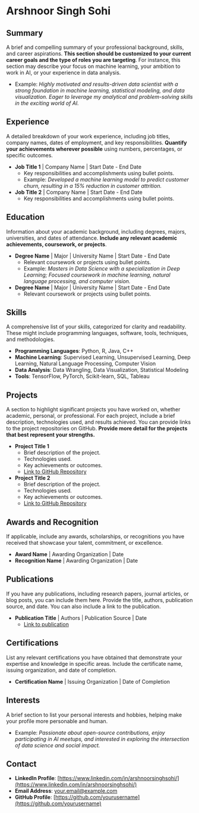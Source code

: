 # Arshnoor Singh Sohi

## Summary

A brief and compelling summary of your professional background, skills, and career aspirations.  **This section should be customized to your current career goals and the type of roles you are targeting**. For instance, this section may describe your focus on machine learning, your ambition to work in AI, or your experience in data analysis.  

*   Example: *Highly motivated and results-driven data scientist with a strong foundation in machine learning, statistical modeling, and data visualization. Eager to leverage my analytical and problem-solving skills in the exciting world of AI.*

## Experience

A detailed breakdown of your work experience, including job titles, company names, dates of employment, and key responsibilities. **Quantify your achievements wherever possible** using numbers, percentages, or specific outcomes.

*   **Job Title 1** | Company Name | Start Date - End Date
    *   Key responsibilities and accomplishments using bullet points.
    *   Example: *Developed a machine learning model to predict customer churn, resulting in a 15% reduction in customer attrition.*
*   **Job Title 2** | Company Name | Start Date - End Date
    *   Key responsibilities and accomplishments using bullet points.

## Education

Information about your academic background, including degrees, majors, universities, and dates of attendance. **Include any relevant academic achievements, coursework, or projects**.

*   **Degree Name** | Major | University Name | Start Date - End Date
    *   Relevant coursework or projects using bullet points.
    *   Example: *Masters in Data Science with a specialization in Deep Learning; Focused coursework in machine learning, natural language processing, and computer vision.*
*   **Degree Name** | Major | University Name | Start Date - End Date
    * Relevant coursework or projects using bullet points.

## Skills

A comprehensive list of your skills, categorized for clarity and readability. These might include programming languages, software, tools, techniques, and methodologies.

*   **Programming Languages**: Python, R, Java, C++
*   **Machine Learning**: Supervised Learning, Unsupervised Learning, Deep Learning, Natural Language Processing, Computer Vision
*   **Data Analysis**: Data Wrangling, Data Visualization, Statistical Modeling
*   **Tools**: TensorFlow, PyTorch, Scikit-learn, SQL, Tableau

## Projects

A section to highlight significant projects you have worked on, whether academic, personal, or professional. For each project, include a brief description, technologies used, and results achieved. You can provide links to the project repositories on GitHub. **Provide more detail for the projects that best represent your strengths.**

*   **Project Title 1**
    *   Brief description of the project.
    *   Technologies used.
    *   Key achievements or outcomes.
    *   [Link to GitHub Repository](https://github.com/yourusername/yourrepository1)
*   **Project Title 2**
    *   Brief description of the project.
    *   Technologies used.
    *   Key achievements or outcomes.
    *   [Link to GitHub Repository](https://github.com/yourusername/yourrepository2)

## Awards and Recognition

If applicable, include any awards, scholarships, or recognitions you have received that showcase your talent, commitment, or excellence.

*   **Award Name** | Awarding Organization | Date
*   **Recognition Name** | Awarding Organization | Date

## Publications

If you have any publications, including research papers, journal articles, or blog posts, you can include them here. Provide the title, authors, publication source, and date. You can also include a link to the publication.

*   **Publication Title** | Authors | Publication Source | Date
    *   [Link to publication](https://yourpublicationlink.com)

## Certifications

List any relevant certifications you have obtained that demonstrate your expertise and knowledge in specific areas. Include the certificate name, issuing organization, and date of completion.

*   **Certification Name** | Issuing Organization | Date of Completion

## Interests

A brief section to list your personal interests and hobbies, helping make your profile more personable and human.

*   Example: *Passionate about open-source contributions, enjoy participating in AI meetups, and interested in exploring the intersection of data science and social impact.*

## Contact

*  **LinkedIn Profile**: [https://www.linkedin.com/in/arshnoorsinghsohi/](https://www.linkedin.com/in/arshnoorsinghsohi/)
*   **Email Address**: your.email@example.com
*   **GitHub Profile**: [https://github.com/yourusername](https://github.com/yourusername)

